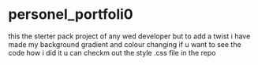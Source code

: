 # personel_portfoli0
this the sterter pack project of any wed developer 
but to add a twist i have made my background gradient and colour changing if u want to see the code how
i did it u can checkm out the style .css file in the repo
